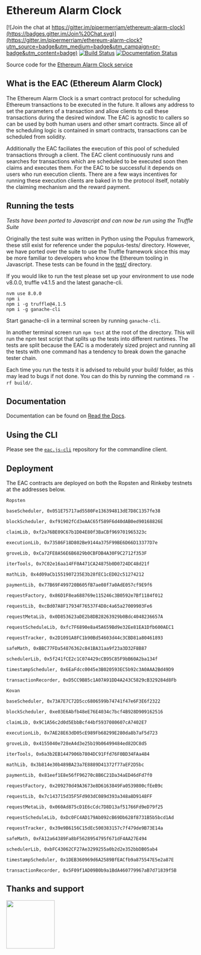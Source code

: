 # Ethereum Alarm Clock

[![Join the chat at https://gitter.im/pipermerriam/ethereum-alarm-clock](https://badges.gitter.im/Join%20Chat.svg)](https://gitter.im/pipermerriam/ethereum-alarm-clock?utm_source=badge&utm_medium=badge&utm_campaign=pr-badge&utm_content=badge)
[![Build Status](https://travis-ci.org/ethereum-alarm-clock/ethereum-alarm-clock.svg?branch=master)](https://travis-ci.org/chronologic/ethereum-alarm-clock)
[![Documentation Status](https://readthedocs.org/projects/ethereum-alarm-clock/badge/?version=latest)](http://ethereum-alarm-clock.readthedocs.io/en/latest/?badge=latest)


Source code for the [Ethereum Alarm Clock service](http://www.ethereum-alarm-clock.com/)

## What is the EAC (Ethereum Alarm Clock)

The Ethereum Alarm Clock is a smart contract protocol for scheduling Ethereum transactions 
to be executed in the future. It allows any address to set the parameters of a transaction and 
allow clients to call these transactions during the desired window. The EAC is agnostic to callers
so can be used by both human users and other smart contracts. Since all of the scheduling logic is 
contained in smart contracts, transactions can be scheduled from solidity.

Additionally the EAC faciliates the execution of this pool of scheduled transactions through a client. 
The EAC client continuously runs and searches for transactions which are scheduled to be executed soon 
then claims and executes them. For the EAC to be successful it depends on users who run execution clients. 
There are a few ways incentives for running these execution clients are baked in to the protocol itself, 
notably the claiming mechanism and the reward payment. 

## Running the tests

_Tests have been ported to Javascript and can now be run using the Truffle Suite_

Originally the test suite was written in Python using the Populus framework, these still exist for reference 
under the populus-tests/ directory. However, we have ported over the suite to use the Truffle framework since 
this may be more familiar to developers who know the Ethereum tooling in Javascript. These tests can be found in 
the [test/](test) directory.

If you would like to run the test please set up your environment to use node v8.0.0, truffle v4.1.5 and the latest
ganache-cli.

```
nvm use 8.0.0
npm i
npm i -g truffle@4.1.5 
npm i -g ganache-cli
```

Start ganache-cli in a terminal screen by running `ganache-cli`.

In another terminal screen run `npm test` at the root of the directory. This will run the npm test script that 
splits up the tests into different runtimes. The tests are split because the EAC is a moderately sized project and 
running all the tests with one command has a tendency to break down the ganache tester chain.

Each time you run the tests it is advised to rebuild your build/ folder, as this may lead to bugs if not done. You 
can do this by running the command `rm -rf build/`.

## Documentation

Documentation can be found on [Read the Docs](https://ethereum-alarm-clock.readthedocs.io/en/latest/).

## Using the CLI

Please see the [`eac.js-cli`](https://github.com/ethereum-alarm-clock/eac.js-cli) repository for the commandline client.

## Deployment

The EAC contracts are deployed on both the Ropsten and Rinkeby testnets at the addresses below.

```
Ropsten

baseScheduler, 0x051E75717ad5580Fe136394813dE7D8C1357fe38

blockScheduler, 0xf91902fCd3eAAC65f589F6d40dAB0ed90168826E

claimLib, 0xf2a76BE09C67b1D04E80f3BaCBf969701965323c

executionLib, 0x73586F18D802Be9144a375F99BE6D66D13377D7e

groveLib, 0xCa72FE8A56E6B6829b0CBFDB4A30F9C2712f353F

iterTools, 0x7C02e16aa14FF0A471CA24875b0D0724DC48d21f

mathLib, 0x4d09aCb1551907235E3b28fEC1cED02c51274212

paymentLib, 0x77B69F499720B605fB7ae08f7a0AdE057cf9E9f6

requestFactory, 0x86D1F8ea688769e115246c3B0592e7Bf1184f012

requestLib, 0xcBd07A8F17934F76537F4D8c4a65a27009903Fe6

requestMetaLib, 0x0D853623aDE2b8DB28263929b0Bdc4048236657A

requestScheduleLib, 0xfc7F6890e8a45A659Bd9e32Ee81EA1Dfb600AEC1

requestTracker, 0x2D1091A8FC1b90Bd54603d44c3CBD81a80461893

safeMath, 0xBBC77FDa54876362c841BA31aa9f23a3D32F8B87

schedulerLib, 0x5f241fCE2c1C074429cCB95C85F9bB60A2ba134f

timestampScheduler, 0x6EaFdcc0045e3B020593EC5b92c3A0AAA2Bd49D9

transactionRecorder, 0xD5CC9B85c1A07A91DD4A243C5829cB329284d8Fb
```

```
Kovan

baseScheduler, 0x73A7E7C72D5cc6806599b74741f47e6F3E6f2322

blockScheduler, 0xe03E6Abfb48eE76E4034c7bcf4B928D909162516

claimLib, 0x9C1A56c2d0d5EbbBcf44bf5937080607cA7402E7

executionLib, 0x7AE28E63dD05cE989Fb68299E280da8b7aF5d723

groveLib, 0x4155040e728eA4d3e25b19b06499484ed82DC8d5

iterTools, 0x6a3b2EB1447906b7804DC91Ffd76F0BD34FAa484

mathLib, 0x3b814e30b489BA23a7E8889D41372f77aEF2D5bc

paymentLib, 0x81eef1E8e56fF96270c8B6C21Da34aED46dFd7f0

requestFactory, 0x209270d49A3673e8D6163849Fa0539800cfEeB9c

requestLib, 0x7c143715d35F5Fd903dC089d393a348a8D9148FF

requestMetaLib, 0x060Ad875cD1E6cCdc7D8D13af51766Fd9eD79f25

requestScheduleLib, 0xDc0FC4AD179Ab092cB69Db628f8731B5b5bcd1Ad

requestTracker, 0x39e9B6156C15dEc500383157c7f479de9B73E14a

safeMath, 0xFA12a64389Fa8bF5628954795f671dF4AA27E494

schedulerLib, 0xbFC43062CF27Ae3299255a0b2d2e352bbDB05ab4

timestampScheduler, 0x1DEB360969d6A2589BfEACfb9a875547E5e2a87E

transactionRecorder, 0x5F09f1AD09B0b9a1BdA460779967aB7d71839f5B
```

## Thanks and support
[<img src="https://s3.amazonaws.com/chronologic.network/ChronoLogic_logo.svg" width="128px">](https://github.com/chronologic)
